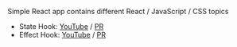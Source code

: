 Simple React app contains different React / JavaScript / CSS topics
- State Hook: [YouTube](https://www.youtube.com/watch?v=_B5-gurf9YY&ab_channel=beedev) / [PR](https://github.com/yiyeum/react-youtube-materials/pull/1)
- Effect Hook: [YouTube](https://www.youtube.com/watch?v=qoWtS9pu4Ig&ab_channel=beedev) / [PR](https://github.com/yiyeum/react-youtube-materials/pull/2)
